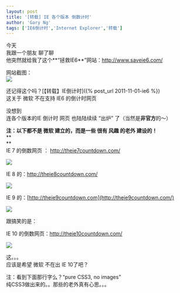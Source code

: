 ```yaml
---
layout: post
title: '[转载] IE 各个版本 倒数计时'
author: 'Gary Ng'
tags: ['IE6倒计时','Internet Explorer','转载']
---
```


今天  
 我跟一个朋友 聊了聊  
 他突然就给我了这个**“拯救IE6**”网站：<http://www.saveie6.com/>  
  
 网站截图：  
[![](http://4.bp.blogspot.com/-EB-T_Is44xk/TuxAYseplZI/AAAAAAAABBk/JwlBws1DYFc/s640/2011-12-17+15-09-39.jpg)](http://4.bp.blogspot.com/-EB-T_Is44xk/TuxAYseplZI/AAAAAAAABBk/JwlBws1DYFc/s1600/2011-12-17+15-09-39.jpg)
  

还记得这个吗？[【转载】IE倒计时]({% post_url 2011-11-01-ie6 %})  
 这关于 微软 不在支持 IE6 的倒计时网页  
  
 没想到  
 连各个版本的IE 倒计时 网页 也陆陆续续 “出炉”
了（当然是**非官方**的～）  
  
 **注：以下都不是 微软 建立的，而是一些 很有 风趣 的老外 建设的！**  
 **  
**  
 IE 7 的倒数网页 ： <http://theie7countdown.com/>  
  
[![](http://1.bp.blogspot.com/-UnGCMenZkn0/TuxBtMTfOdI/AAAAAAAABBs/M15SQmiwfHE/s640/2011-12-17+15-14-59.jpg)](http://1.bp.blogspot.com/-UnGCMenZkn0/TuxBtMTfOdI/AAAAAAAABBs/M15SQmiwfHE/s1600/2011-12-17+15-14-59.jpg)
  
 IE 8 的：<http://theie8countdown.com/>  
  
[![](http://4.bp.blogspot.com/-_dn6r3WdsHU/TuxBuAuheeI/AAAAAAAABB0/KTJkJ9088_w/s640/2011-12-17+15-15-10.jpg)](http://4.bp.blogspot.com/-_dn6r3WdsHU/TuxBuAuheeI/AAAAAAAABB0/KTJkJ9088_w/s1600/2011-12-17+15-15-10.jpg)
  
  
 IE 9 的：[http://theie9countdown.com](http://theie9countdown.com/)  
  
  
[![](http://2.bp.blogspot.com/-r2KGQfBEqeQ/TuxBuy2tDZI/AAAAAAAABB4/fTqNRUvvS-0/s640/2011-12-17+15-15-15.jpg)](http://2.bp.blogspot.com/-r2KGQfBEqeQ/TuxBuy2tDZI/AAAAAAAABB4/fTqNRUvvS-0/s1600/2011-12-17+15-15-15.jpg)
  
  
 跟搞笑的是：  
  
 IE 10 的倒数网页：<http://theie10countdown.com/>  
  
  
[![](http://2.bp.blogspot.com/-gUMJr3aMGMI/TuxCIzbOZHI/AAAAAAAABCE/jLJ8otzvkOY/s640/2011-12-17+15-17-39.jpg)](http://2.bp.blogspot.com/-gUMJr3aMGMI/TuxCIzbOZHI/AAAAAAAABCE/jLJ8otzvkOY/s1600/2011-12-17+15-17-39.jpg)
  
  
  
  
  
 这。。。  
 应该是希望 微软 不在出 IE 10了吧？  
  
 注：看到下面那行字么？“pure CSS3, no images”  
 纯CSS3做出来的。。那些的老外真有心思。。。  
  
  


